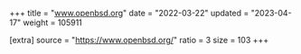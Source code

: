 +++
title = "www.openbsd.org"
date = "2022-03-22"
updated = "2023-04-17"
weight = 105911

[extra]
source = "https://www.openbsd.org/"
ratio = 3
size = 103
+++
